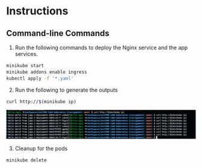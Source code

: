 # Instructions

## Command-line Commands

1. Run the following commands to deploy the Nginx service and the app services.

```bash
minikube start
minikube addons enable ingress
kubectl apply -f '*.yaml'
```

2. Run the following to generate the outputs

```bash
curl http://$(minikube ip)
```

![Curl Outputs](./curl_outputs.png)

3. Cleanup for the pods

```bash
minikube delete
```